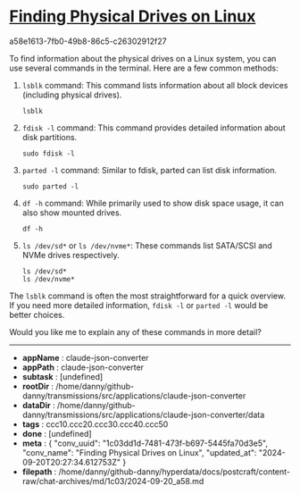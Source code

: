 # [Finding Physical Drives on Linux](https://claude.ai/chat/1c03dd1d-7481-473f-b697-5445fa70d3e5)

a58e1613-7fb0-49b8-86c5-c26302912f27

 To find information about the physical drives on a Linux system, you can use several commands in the terminal. Here are a few common methods:

1. `lsblk` command:
   This command lists information about all block devices (including physical drives).
   
   ```
   lsblk
   ```

2. `fdisk -l` command:
   This command provides detailed information about disk partitions.
   
   ```
   sudo fdisk -l
   ```

3. `parted -l` command:
   Similar to fdisk, parted can list disk information.
   
   ```
   sudo parted -l
   ```

4. `df -h` command:
   While primarily used to show disk space usage, it can also show mounted drives.
   
   ```
   df -h
   ```

5. `ls /dev/sd*` or `ls /dev/nvme*`:
   These commands list SATA/SCSI and NVMe drives respectively.
   
   ```
   ls /dev/sd*
   ls /dev/nvme*
   ```

The `lsblk` command is often the most straightforward for a quick overview. If you need more detailed information, `fdisk -l` or `parted -l` would be better choices.

Would you like me to explain any of these commands in more detail?

---

* **appName** : claude-json-converter
* **appPath** : claude-json-converter
* **subtask** : [undefined]
* **rootDir** : /home/danny/github-danny/transmissions/src/applications/claude-json-converter
* **dataDir** : /home/danny/github-danny/transmissions/src/applications/claude-json-converter/data
* **tags** : ccc10.ccc20.ccc30.ccc40.ccc50
* **done** : [undefined]
* **meta** : {
  "conv_uuid": "1c03dd1d-7481-473f-b697-5445fa70d3e5",
  "conv_name": "Finding Physical Drives on Linux",
  "updated_at": "2024-09-20T20:27:34.612753Z"
}
* **filepath** : /home/danny/github-danny/hyperdata/docs/postcraft/content-raw/chat-archives/md/1c03/2024-09-20_a58.md